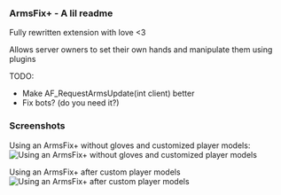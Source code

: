 ### ArmsFix+ - A lil readme

Fully rewritten extension with love <3

Allows server owners to set their own hands and manipulate them using plugins

TODO:

- Make AF_RequestArmsUpdate(int client) better
- Fix bots? (do you need it?)

### Screenshots

Using an ArmsFix+ without gloves and customized player models:
![Using an ArmsFix+ without gloves and customized player models](https://user-images.githubusercontent.com/8864329/84688313-d1770b00-af47-11ea-90f4-f7d60e3d0662.jpg)

Using an ArmsFix+ after custom player models
![Using an ArmsFix+ after custom player models](https://user-images.githubusercontent.com/8864329/84688361-e6539e80-af47-11ea-99d1-c03d9af6a33f.jpg)
